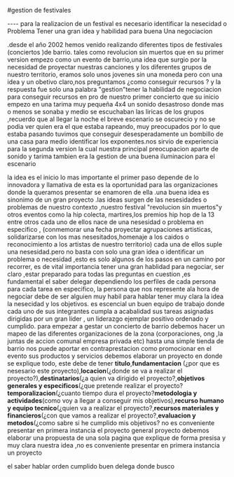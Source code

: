 #gestion de festivales



 ---- para la realizacion  de un  festival es necesario identificar la nesecidad o Problema Tener una gran  idea y habilidad para  buena Una negociacion
 

.desde el año 2002 hemos venido realizando diferentes tipos de festivales (conciertos )de barrio. tales como revolucion sin muertos que en su primer version empezo como un evento de barrio,una idea que surgio por la necesidad de proyectar nuestras canciones y los diferentes grupos
de nuestro territorio, eramos solo unos jovenes sin una moneda pero con una idea y un obetivo claro,nos preguntamos ¿como conseguir recursos ? y la respuesta fue solo una palabra "gestion"tener la habilidad de negociacion para conseguir recursos en pro de nuestro primer concierto que su inicio
empezo en una tarima muy pequeña 4x4
un sonido desastroso donde mas o menos se sonaba y medio se escuchaban las liricas de los grupos ,recuerdo que al llegar la noche el breve escenario se oscurecio y no se podia ver quien era el que estaba rapeando, muy preocupados por  lo que estaba pasando tuvimos que conseguir desesperadamente  un bombillo de una casa para medio identificar los exponentes.nos sirvio de experiencia para la  segunda version la cual nuestra principal preocupacion aparte de sonido y tarima tambien era la gestion de una buena iluminacion para el escenario

la idea es el inicio lo mas importante el primer paso depende de lo  innovadora y  llamativa de esta es la oportunidad para las organizaciones donde la queramos presentar se enamoren de ella .una buena idea es sinonimo de un gran proyecto .las ideas surgen de las nesesidades  o problemas de nuestro contexto ,nuestro festival "revolucion sin muertos"y otros eventos como la hip colecta, martires,los premios hip hop de la 13 entre otros cada uno de ellos
 nace de una nesesidad o problema en especifico , (conmemorar una fecha
proyectar agrupaciones artisticas, solidarizarse con los mas nesesitados,homenaje a los caidos o reconocimiento a los artistas de nuestro territorio) cada una de ellos suple una nesesidad.pero no basta con solo una gran idea o identificar un problema o necesidad ,esto es solo algunos de los pasos en un camino por recorrer, es de vital importancia  tener una gran hablidad para negociar, ser claro ,estar preparado para todas las preguntas en cuestion ,es fundamental  el saber delegar dependiendo los perfiles de cada persona para cada tarea en especifico, la persona que nos represente ala hora de negociar debe de ser alguien muy habil para hablar tener muy clara la idea la nesecidad y los objetivos. es escencial un buen equipo de trabajo donde cada uno de sus integrantes cumpla a acabalidad sus tareas asignadas dirigidas por un gran lider , un liderazgo ejemplar positivo ordenado y cumplido.
para empezar a gestar un concierto de barrio debemos hacer un mapeo de las diferentes organizaciones de la zona (corporaciones, ong ,la juntas de accion comunal empresa privada etc) hasta una simple tienda de barrio nos puede aportar en contraprestacion como promocionar en el evento sus productos y servicios
debemos elaborar un proyecto en donde se explique todo, este debe de tener __titulo__,__fundamentacion__ (¿por que es nesesario este proyecto),__locacion__(¿donde se va a realizar el proyecto?),__destinatarios__(¿a quien va dirigido el proyecto?,__objetivos generales y especificos__(¿que pretende realizar el proyecto?__temporalizacion__(¿cuanto tiempo dura el proyecto?__metodologia y actividades__(como voy a llegar a conseguir mis objetivos),__recurso humano y equipo tecnico__(¿quien va a realizar el proyecto?,__recursos materiales y financieros__(¿con que vamos a realizar el proyecto?,__evaluacion y metodos__(¿como sabre si he cumplido mis objetivos?
 no es conveniente presentar en primera instancia el proyecto general  proyecto 
debemos elaborar una propuesta de una sola pagina que explique de forma presisa y muy clara nuestra  idea ,no es conveniente presentar en primera instancia un proyecto 







el saber  hablar
orden
cumplido
buen delega
donde busco 
